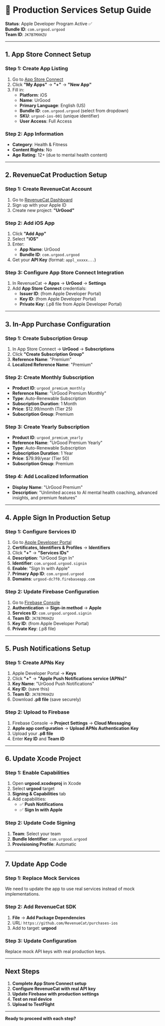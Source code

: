# 🚀 Production Services Setup Guide

**Status**: Apple Developer Program Active ✅  
**Bundle ID**: `com.urgood.urgood`  
**Team ID**: `JK7B7MXHZU`

---

## 1. App Store Connect Setup

### Step 1: Create App Listing
1. Go to [App Store Connect](https://appstoreconnect.apple.com)
2. Click **"My Apps"** → **"+"** → **"New App"**
3. Fill in:
   - **Platform**: iOS
   - **Name**: UrGood
   - **Primary Language**: English (US)
   - **Bundle ID**: `com.urgood.urgood` (select from dropdown)
   - **SKU**: `urgood-ios-001` (unique identifier)
   - **User Access**: Full Access

### Step 2: App Information
- **Category**: Health & Fitness
- **Content Rights**: No
- **Age Rating**: 12+ (due to mental health content)

---

## 2. RevenueCat Production Setup

### Step 1: Create RevenueCat Account
1. Go to [RevenueCat Dashboard](https://app.revenuecat.com)
2. Sign up with your Apple ID
3. Create new project: **"UrGood"**

### Step 2: Add iOS App
1. Click **"Add App"**
2. Select **"iOS"**
3. Enter:
   - **App Name**: UrGood
   - **Bundle ID**: `com.urgood.urgood`
4. Get your **API Key** (format: `appl_xxxxx...`)

### Step 3: Configure App Store Connect Integration
1. In RevenueCat → **Apps** → **UrGood** → **Settings**
2. Add **App Store Connect** credentials:
   - **Issuer ID**: (from Apple Developer Portal)
   - **Key ID**: (from Apple Developer Portal)
   - **Private Key**: (.p8 file from Apple Developer Portal)

---

## 3. In-App Purchase Configuration

### Step 1: Create Subscription Group
1. In App Store Connect → **UrGood** → **Subscriptions**
2. Click **"Create Subscription Group"**
3. **Reference Name**: "Premium"
4. **Localized Reference Name**: "Premium"

### Step 2: Create Monthly Subscription
- **Product ID**: `urgood_premium_monthly`
- **Reference Name**: "UrGood Premium Monthly"
- **Type**: Auto-Renewable Subscription
- **Subscription Duration**: 1 Month
- **Price**: $12.99/month (Tier 25)
- **Subscription Group**: Premium

### Step 3: Create Yearly Subscription
- **Product ID**: `urgood_premium_yearly`
- **Reference Name**: "UrGood Premium Yearly"
- **Type**: Auto-Renewable Subscription
- **Subscription Duration**: 1 Year
- **Price**: $79.99/year (Tier 50)
- **Subscription Group**: Premium

### Step 4: Add Localized Information
- **Display Name**: "UrGood Premium"
- **Description**: "Unlimited access to AI mental health coaching, advanced insights, and premium features"

---

## 4. Apple Sign In Production Setup

### Step 1: Configure Services ID
1. Go to [Apple Developer Portal](https://developer.apple.com)
2. **Certificates, Identifiers & Profiles** → **Identifiers**
3. Click **"+"** → **"Services IDs"**
4. **Description**: "UrGood Sign In"
5. **Identifier**: `com.urgood.urgood.signin`
6. **Enable**: "Sign In with Apple"
7. **Primary App ID**: `com.urgood.urgood`
8. **Domains**: `urgood-dc7f0.firebaseapp.com`

### Step 2: Update Firebase Configuration
1. Go to [Firebase Console](https://console.firebase.google.com)
2. **Authentication** → **Sign-in method** → **Apple**
3. **Services ID**: `com.urgood.urgood.signin`
4. **Team ID**: `JK7B7MXHZU`
5. **Key ID**: (from Apple Developer Portal)
6. **Private Key**: (.p8 file)

---

## 5. Push Notifications Setup

### Step 1: Create APNs Key
1. Apple Developer Portal → **Keys**
2. Click **"+"** → **"Apple Push Notifications service (APNs)"**
3. **Key Name**: "UrGood Push Notifications"
4. **Key ID**: (save this)
5. **Team ID**: `JK7B7MXHZU`
6. Download **.p8 file** (save securely)

### Step 2: Upload to Firebase
1. Firebase Console → **Project Settings** → **Cloud Messaging**
2. **Apple app configuration** → **Upload APNs Authentication Key**
3. Upload your **.p8 file**
4. Enter **Key ID** and **Team ID**

---

## 6. Update Xcode Project

### Step 1: Enable Capabilities
1. Open **urgood.xcodeproj** in Xcode
2. Select **urgood** target
3. **Signing & Capabilities** tab
4. Add capabilities:
   - ✅ **Push Notifications**
   - ✅ **Sign In with Apple**

### Step 2: Update Code Signing
1. **Team**: Select your team
2. **Bundle Identifier**: `com.urgood.urgood`
3. **Provisioning Profile**: Automatic

---

## 7. Update App Code

### Step 1: Replace Mock Services
We need to update the app to use real services instead of mock implementations.

### Step 2: Add RevenueCat SDK
1. **File** → **Add Package Dependencies**
2. URL: `https://github.com/RevenueCat/purchases-ios`
3. Add to target: **urgood**

### Step 3: Update Configuration
Replace mock API keys with real production keys.

---

## Next Steps

1. **Complete App Store Connect setup**
2. **Configure RevenueCat with real API key**
3. **Update Firebase with production settings**
4. **Test on real device**
5. **Upload to TestFlight**

---

**Ready to proceed with each step?**
